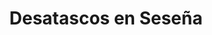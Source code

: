 ---
id: 'service-15'
title: 'Desatascos en Seseña'
titleMeta: "Desatascos y Poceros en Seseña - Servicio Profesional 24/7"
lugar: 'Seseña'
mediumImage: 'desatascossesena-lg.webp'
largeImage: 'desatascossesena-md.webp'
metaContent: "Desatascos y Poceros en Seseña: Servicio profesional 24/7🚽👷‍♂️ Soluciona problemas de tuberías y saneamiento con rapidez y eficacia. ¡Contáctanos! 📞💧"
detailBreadcrumbSubTitle: 'Single Service'
detailBreadcrumbDesc: 'Empresa de poceros en Seseña con los mejores precios'
canonical: https://www.desatascos-madrid.com/desatascos/desatascos-sesena


title2: 'Desatascos en Seseña'
#PARRAFO color negro de fondo y letras en verde
detailSubTitle: 'Desatascos y Obras de Pocería en Seseña: Servicios Profesionales con Desatascos Pociten'

#PARRAFO slider
parrafo: "Mantén tus redes de alcantarillado y saneamiento en perfecto estado con Desatascos Pociten: la opción ideal en desatascos y obras de pocería en Seseña"

#PARRAFO Primera pregunta



descripcion: "Si hay algo que preocupa a los vecinos de Seseña, es el adecuado mantenimiento de las redes de alcantarillado y saneamiento. Una obstrucción en las tuberías puede causar graves problemas de salud y medio ambiente, además de la incomodidad que implica. Por suerte, existe una empresa que se preocupa por ofrecer servicios profesionales y de calidad en desatascos y obras de pocería en Seseña, y esa empresa se llama Desatascos Pociten."
detailDesc: ""

#PARRAFO Segunda pregunta

pregunta2: ¿Qué es Desatascos Pociten?
descripcion1: "Desatascos Pociten es una empresa con una amplia trayectoria en el mercado de servicios de desatascos y obras de pocería en Seseña. Con más de 10 años de experiencia, se han convertido en la opción preferida de los vecinos de la zona gracias a su compromiso con la excelencia y la satisfacción del cliente."
descripcion2: ""

#PARRAFO Tercera pregunta

pregunta3: Servicios que Ofrece Desatascos Pociten
descripcion3: "Desatascos Pociten ofrece una amplia variedad de servicios relacionados con el mantenimiento, reparación y limpieza de las redes de alcantarillado y saneamiento en Seseña. Algunos de sus servicios más destacados son:"

#Set inner Html con contenido variable

contenidoDescripcion: "
<h3>Desatascos</h3>
<p>Cuando se produce una obstrucción en las tuberías, es importante actuar rápidamente para evitar que la situación empeore. Desatascos Pociten cuenta con un equipo de profesionales altamente capacitados y equipados con las últimas tecnologías en desatascos, para solucionar el problema de forma rápida y eficiente.</p>
<br>

<h3>Limpieza de alcantarillado y saneamiento</h3>
<p>La acumulación de sedimentos y residuos en las redes de alcantarillado y saneamiento puede causar problemas de salud y medio ambiente. Desatascos Pociten ofrece servicios de limpieza profunda de las redes, utilizando técnicas de alta presión y aspiración para eliminar todo tipo de residuos y garantizar el correcto funcionamiento de las tuberías.</p>
<br>
<h3>Inspección de tuberías con cámaras</h3>
<p>Para identificar problemas en las tuberías de forma precisa y evitar daños innecesarios, Desatascos Pociten utiliza tecnología de punta en inspección de tuberías con cámaras de alta definición. De esta manera, es posible detectar obstrucciones, fisuras o roturas en las tuberías de forma no invasiva y con un alto grado de precisión.</p>
<br>
<h3>Obras de pocería</h3>
<p>Cuando se requiere una obra de pocería en Seseña, Desatascos Pociten es la mejor opción. Su equipo de profesionales altamente capacitados y con amplia experiencia en obras de pocería, se encarga de realizar todo tipo de reparaciones y obras de alcantarillado y saneamiento.</p>
<br>
<h2>¿Por qué elegir Desatascos Pociten?</h2>
<p>Elegir Desatascos Pociten es la mejor decisión que puedes tomar en cuanto a servicios de desatascos y obras de pocería en Seseña. Algunas de las razones por las que debes elegirlos son:</p>
<br>
<h3>Experiencia y trayectoria</h3>
<p>Con más de 10 años en el mercado, Desatascos Pociten cuenta con una amplia experiencia de trabajo en el sector de desatascos y obras de pocería en Seseña. Esto les permite ofrecer soluciones rápidas y efectivas a todo tipo de problemas en las redes de alcantarillado y saneamiento.</p>
<br>
<h3>Profesionalismo y compromiso</h3>
<p>En Desatascos Pociten, la satisfacción del cliente es lo más importante. Por eso, su equipo de profesionales trabaja con compromiso y dedicación, garantizando siempre la máxima calidad en sus servicios.</p>
<br>
<h3>Tecnología de punta</h3>
<p>En Desatascos Pociten, están al día con las últimas tecnologías en desatascos y obras de pocería en Seseña. De esta manera, pueden garantizar soluciones rápidas, efectivas y no invasivas a todo tipo de problemas en las redes de alcantarillado y saneamiento.</p>
<br>
<h3>Precios competitivos</h3>
<p>A pesar de ofrecer servicios de alta calidad, los precios de Desatascos Pociten son altamente competitivos. De esta manera, los vecinos de Seseña pueden tener acceso a soluciones profesionales y de calidad sin tener que gastar grandes sumas de dinero.</p>
<br>
<h3>Servicio de emergencia 24/7</h3>
<p>Los problemas en las redes de alcantarillado y saneamiento pueden surgir en cualquier momento, por eso Desatascos Pociten ofrece un servicio de emergencia 24/7. De esta manera, los vecinos de Seseña pueden estar tranquilos sabiendo que siempre habrá alguien disponible para solucionar sus problemas en cualquier momento..</p>
<br>

"

#PARRAFO Cuarta pregunta

descripcion4: "En resumen, Desatascos Pociten es la mejor opción en cuanto a servicios de desatascos y obras de pocería en Seseña. Con su amplia experiencia, compromiso con la calidad y la satisfacción del cliente, tecnología de punta y precios competitivos, son la opción ideal para cualquier problema en las redes de alcantarillado y saneamiento. Además, su servicio de emergencia 24/7 garantiza la tranquilidad de los vecinos de Seseña en todo momento."

#PARRAFO Quinta pregunta



#FAqs de la pagina

accordionData:
 [
    {
      question: '¿Cuánto tiempo tarda Desatascos Pociten en solucionar un problema de obstrucción en las tuberías?',
      answer:
        'El tiempo que tarda en solucionar un problema de obstrucción en las tuberías depende de la complejidad del problema. Sin embargo, gracias a su equipo de profesionales altamente capacitados y equipados con las últimas tecnologías, Desatascos Pociten suele solucionar los problemas de forma rápida y eficiente.',
    },
    {
      question: '¿Qué tipo de tecnología utiliza Desatascos Pociten en la inspección de tuberías con cámaras?',
      answer:
        'Desatascos Pociten utiliza cámaras de alta definición para la inspección de tuberías. De esta manera, pueden identificar problemas de forma precisa y no invasiva, evitando daños innecesarios en las tuberías.
',
    },
    {
      question: '¿Cuánto cuesta el servicio de desatascos de Desatascos Pociten?',
      answer:
        'Los precios de Desatascos Pociten dependen de la complejidad del problema y el tipo de servicio que se requiera. Sin embargo, son altamente competitivos y ofrecen soluciones de alta calidad a precios accesibles.',
    },
      {
      question: '¿Desatascos Pociten ofrece garantía en sus servicios?',
      answer: 'Sí, Desatascos Pociten ofrece garantía en sus servicios. Su compromiso con la satisfacción del cliente los lleva a ofrecer garantía en todas las soluciones que ofrecen, garantizando así la tranquilidad de los vecinos de Seseña.'
    },
      {
      question: '¿Qué debo hacer si tengo un problema en las redes de alcantarillado o saneamiento en Seseña?',
      answer:
        'Si tienes un problema en las redes de alcantarillado o saneamiento en Seseña, lo mejor es contactar a Desatascos Pociten. Su equipo de profesionales altamente capacitados y con amplia experiencia en desatascos y obras de pocería en Seseña, se encargarán de solucionar el problema de forma rápida, efectiva y profesional.'
    },
  ]

#OPCIONES LI

option1: '✅ Pisos y viviendas en general con problemas de atascos en bañeras, fregaderos o inodoros.'
option2: '✅ Chalets individuales, adosados o pareados de clientes particulares en general con problemas de atascos en arquetas de hojas o tierra. '
option3: '✅ Colegios con atascos en general de aseos y arquetas de patios.'
option4: '✅ Urbanizaciones con atascos, arquetas deterioradas, problemas de tuberías o bajantes.'
option5: '✅ Restaurantes con problemas de atascos en cocina, fregaderos o en los aseos de los clientes.'
option6: '✅ Instalaciones deportivas con problemas en los desagües de las piscina o vaciado de arquetas en los vestuarios.'
option7: '✅ Hoteles para el mantenimiento de sus instalaciones, queriendo dar siempre el mejor servicio a sus huéspedes.'
option 8: '✅ Multinacionales para incidencias o mantenimiento de las instalaciones distribuidas en sus oficinas.'
option 9: '✅ Naves industriales, que generan residuos que sin remedio se acumulan en sus arquetas produciendo atrancos.'


#PARRAFO TEXTO FONDO NEGRO LETRAS VERDES ANTES DE BOTON

parrafo1: '<h2>24 HORAS A TU SERVICIO</h2>'

isFeatured: true
---